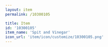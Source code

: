 ```yaml
---
layout: item
permalink: /10300105

title: Item
id: '10300105'
item_name: 'Spit and Vinegar'
icon_url: 'item/icon/customize/10300105.png'
---
```

